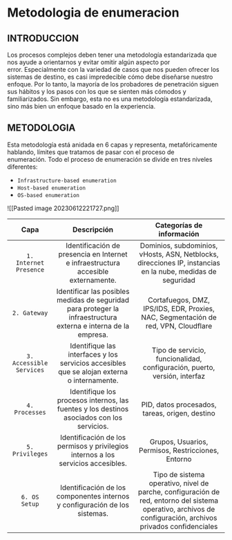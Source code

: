 # Metodologia de enumeracion

## INTRODUCCION

Los procesos complejos deben tener una metodología estandarizada que nos ayude a orientarnos y evitar omitir algún aspecto por error. Especialmente con la variedad de casos que nos pueden ofrecer los sistemas de destino, es casi impredecible cómo debe diseñarse nuestro enfoque. Por lo tanto, la mayoría de los probadores de penetración siguen sus hábitos y los pasos con los que se sienten más cómodos y familiarizados. Sin embargo, esta no es una metodología estandarizada, sino más bien un enfoque basado en la experiencia.

## METODOLOGIA

Esta metodología está anidada en 6 capas y representa, metafóricamente hablando, límites que tratamos de pasar con el proceso de enumeración. Todo el proceso de enumeración se divide en tres niveles diferentes:

- `Infrastructure-based enumeration`
- `Host-based enumeration`
- `OS-based enumeration`

![[Pasted image 20230612221727.png]]

|**Capa**|**Descripción**|**Categorías de información**|
|:------:|:------:|:------:|
|`1. Internet Presence`|Identificación de presencia en Internet e infraestructura accesible externamente.|Dominios, subdominios, vHosts, ASN, Netblocks, direcciones IP, instancias en la nube, medidas de seguridad|
|`2. Gateway`|Identificar las posibles medidas de seguridad para proteger la infraestructura externa e interna de la empresa.|Cortafuegos, DMZ, IPS/IDS, EDR, Proxies, NAC, Segmentación de red, VPN, Cloudflare|
|`3. Accessible Services`|Identifique las interfaces y los servicios accesibles que se alojan externa o internamente.|Tipo de servicio, funcionalidad, configuración, puerto, versión, interfaz|
|`4. Processes`|Identifique los procesos internos, las fuentes y los destinos asociados con los servicios.|PID, datos procesados, tareas, origen, destino|
|`5. Privileges`|Identificación de los permisos y privilegios internos a los servicios accesibles.|Grupos, Usuarios, Permisos, Restricciones, Entorno|
|`6. OS Setup`|Identificación de los componentes internos y configuración de los sistemas.|Tipo de sistema operativo, nivel de parche, configuración de red, entorno del sistema operativo, archivos de configuración, archivos privados confidenciales|

